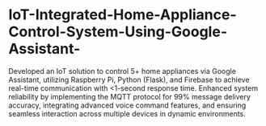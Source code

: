 # IoT-Integrated-Home-Appliance-Control-System-Using-Google-Assistant-
Developed an IoT solution to control 5+ home appliances via Google Assistant, utilizing Raspberry Pi, Python (Flask), and Firebase to achieve real-time communication with <1-second response time.
Enhanced system reliability by implementing the MQTT protocol for 99% message delivery accuracy, integrating advanced voice command features, and ensuring seamless interaction across multiple devices in dynamic environments.
